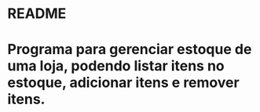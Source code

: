 ﻿# README
# Programa para gerenciar estoque de uma loja, podendo listar itens no estoque, adicionar itens e remover itens.
